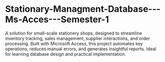 # Stationary-Managment-Database---Ms-Acces---Semester-1
A solution for small-scale stationery shops, designed to streamline inventory tracking, sales management, supplier interactions, and order processing. Built with Microsoft Access, this project automates key operations, reduces manual errors, and generates insightful reports. Ideal for learning database design and practical implementation.
